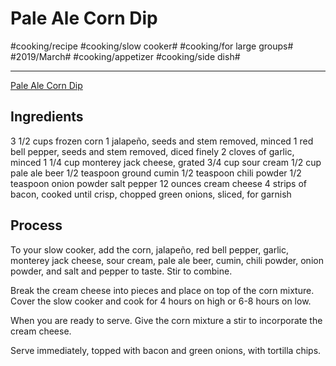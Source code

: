 # Pale Ale Corn Dip
#cooking/recipe #cooking/slow cooker# #cooking/for large groups# #2019/March# #cooking/appetizer #cooking/side dish#
- - - -
[Pale Ale Corn Dip](http://www.cookingandbeer.com/2014/08/slow-cooker-pale-ale-corn-dip/)

## Ingredients
3 1/2 cups frozen corn
1 jalapeño, seeds and stem removed, minced
1 red bell pepper, seeds and stem removed, diced finely
2 cloves of garlic, minced
1 1/4 cup monterey jack cheese, grated
3/4 cup sour cream
1/2 cup pale ale beer
1/2 teaspoon ground cumin
1/2 teaspoon chili powder
1/2 teaspoon onion powder
salt
pepper
12 ounces cream cheese
4 strips of bacon, cooked until crisp, chopped
green onions, sliced, for garnish

## Process
To your slow cooker, add the corn, jalapeño, red bell pepper, garlic, monterey jack cheese, sour cream, pale ale beer, cumin, chili powder, onion powder, and salt and pepper to taste. Stir to combine.

Break the cream cheese into pieces and place on top of the corn mixture. 
Cover the slow cooker and cook for 4 hours on high or 6-8 hours on low.

When you are ready to serve. Give the corn mixture a stir to incorporate the cream cheese.

Serve immediately, topped with bacon and green onions, with tortilla chips.

